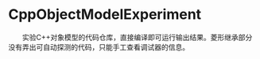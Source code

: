 # CppObjectModelExperiment

&emsp;&emsp;实验C++对象模型的代码仓库，直接编译即可运行输出结果。菱形继承部分没有弄出可自动探测的代码，只能手工查看调试器的信息。